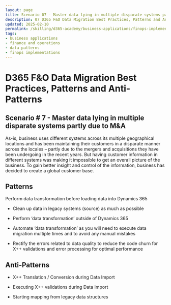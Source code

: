 ```yaml
---
layout: page
title: Scenario 07 - Master data lying in multiple disparate systems partly due to M&A
description: 07 D365 F&O Data Migration Best Practices, Patterns and Anti-Patterns
updated: 2025-02-10
permalink: /skilling/d365-academy/business-applications/finops-implementation-bestpractices-and-patterns/dmscenario-07
tags:
- business applications
- finance and operations
- data patterns
- finops implementations
---
```


# D365 F&O Data Migration Best Practices, Patterns and Anti-Patterns

## Scenario # 7 - Master data lying in multiple disparate systems partly due to M&A
As-is, business uses different systems across its multiple geographical locations and has been maintaining their customers in a disparate manner across the locales – partly due to the mergers and acquisitions they have been undergoing in the recent years. But having customer information in different systems was making it impossible to get an overall picture of the business. To gain better insight and control of the information, business has decided to create a global customer base. 


## Patterns
Perform data transformation before loading data into Dynamics 365

* Clean up data in legacy systems (source) as much as possible

* Perform ‘data transformation’ outside of Dynamics 365

* Automate ‘data transformation’ as you will need to execute data migration multiple times and to avoid any manual mistakes

* Rectify the errors related to data quality to reduce the code churn for X++ validations and error processing for optimal performance


## Anti-Patterns
* X++ Translation / Conversion during Data Import

* Executing X++ validations during Data Import

* Starting mapping from legacy data structures